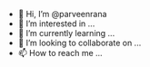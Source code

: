 - 👋 Hi, I’m @parveenrana
- 👀 I’m interested in ...
- 🌱 I’m currently learning ...
- 💞️ I’m looking to collaborate on ...
- 📫 How to reach me ...

<!---
parveenrana/parveenrana is a ✨ special ✨ repository because its `README.md` (this file) appears on your GitHub profile.
You can click the Preview link to take a look at your changes.
--->
